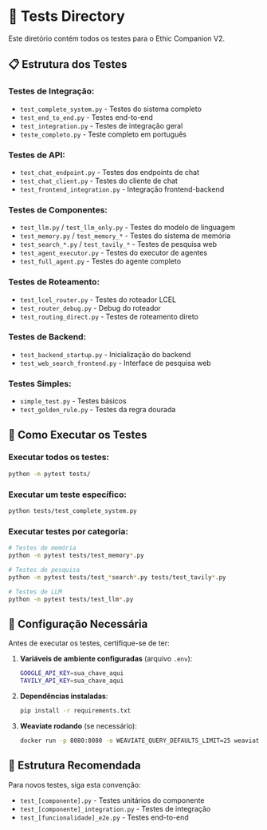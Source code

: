# 🧪 Tests Directory

Este diretório contém todos os testes para o Ethic Companion V2.

## 📋 Estrutura dos Testes

### Testes de Integração:
- `test_complete_system.py` - Testes do sistema completo
- `test_end_to_end.py` - Testes end-to-end
- `test_integration.py` - Testes de integração geral
- `teste_completo.py` - Teste completo em português

### Testes de API:
- `test_chat_endpoint.py` - Testes dos endpoints de chat
- `test_chat_client.py` - Testes do cliente de chat
- `test_frontend_integration.py` - Integração frontend-backend

### Testes de Componentes:
- `test_llm.py` / `test_llm_only.py` - Testes do modelo de linguagem
- `test_memory.py` / `test_memory_*` - Testes do sistema de memória
- `test_search_*.py` / `test_tavily_*` - Testes de pesquisa web
- `test_agent_executor.py` - Testes do executor de agentes
- `test_full_agent.py` - Testes do agente completo

### Testes de Roteamento:
- `test_lcel_router.py` - Testes do roteador LCEL
- `test_router_debug.py` - Debug do roteador
- `test_routing_direct.py` - Testes de roteamento direto

### Testes de Backend:
- `test_backend_startup.py` - Inicialização do backend
- `test_web_search_frontend.py` - Interface de pesquisa web

### Testes Simples:
- `simple_test.py` - Testes básicos
- `test_golden_rule.py` - Testes da regra dourada

## 🚀 Como Executar os Testes

### Executar todos os testes:
```bash
python -m pytest tests/
```

### Executar um teste específico:
```bash
python tests/test_complete_system.py
```

### Executar testes por categoria:
```bash
# Testes de memória
python -m pytest tests/test_memory*.py

# Testes de pesquisa
python -m pytest tests/test_*search*.py tests/test_tavily*.py

# Testes de LLM
python -m pytest tests/test_llm*.py
```

## 📝 Configuração Necessária

Antes de executar os testes, certifique-se de ter:

1. **Variáveis de ambiente configuradas** (arquivo `.env`):
   ```bash
   GOOGLE_API_KEY=sua_chave_aqui
   TAVILY_API_KEY=sua_chave_aqui
   ```

2. **Dependências instaladas**:
   ```bash
   pip install -r requirements.txt
   ```

3. **Weaviate rodando** (se necessário):
   ```bash
   docker run -p 8080:8080 -e WEAVIATE_QUERY_DEFAULTS_LIMIT=25 weaviate/weaviate:1.21.8
   ```

## 🔧 Estrutura Recomendada

Para novos testes, siga esta convenção:
- `test_[componente].py` - Testes unitários do componente
- `test_[componente]_integration.py` - Testes de integração
- `test_[funcionalidade]_e2e.py` - Testes end-to-end
